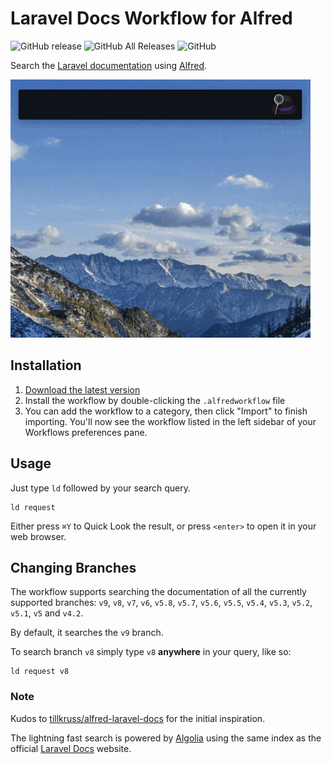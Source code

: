 # Laravel Docs Workflow for Alfred

![GitHub release](https://img.shields.io/github/release/techouse/alfred-laravel-docs.svg)
![GitHub All Releases](https://img.shields.io/github/downloads/techouse/alfred-laravel-docs/total.svg)
![GitHub](https://img.shields.io/github/license/techouse/alfred-laravel-docs.svg)

Search the [Laravel documentation](https://laravel.com/docs) using [Alfred](https://www.alfredapp.com/).

![demo](demo.gif)

## Installation

1. [Download the latest version](https://github.com/techouse/alfred-laravel-docs/releases/latest)
2. Install the workflow by double-clicking the `.alfredworkflow` file
3. You can add the workflow to a category, then click "Import" to finish importing. You'll now see the workflow listed in the left sidebar of your Workflows preferences pane.

## Usage

Just type `ld` followed by your search query.

```
ld request
```

Either press `⌘Y` to Quick Look the result, or press `<enter>` to open it in your web browser.

## Changing Branches

The workflow supports searching the documentation of all the currently supported branches: `v9`, `v8`, `v7`, `v6`, `v5.8`, `v5.7`, `v5.6`, `v5.5`, `v5.4`, `v5.3`, `v5.2`, `v5.1`, `v5` and `v4.2`.

By default, it searches the `v9` branch. 

To search branch `v8` simply type `v8` **anywhere** in your query, like so:
```
ld request v8
```

### Note

Kudos to [tillkruss/alfred-laravel-docs](https://github.com/tillkruss/alfred-laravel-docs) for the initial inspiration.

The lightning fast search is powered by [Algolia](https://www.algolia.com) using the same index as the official [Laravel Docs](https://laravel.com/docs/) website.